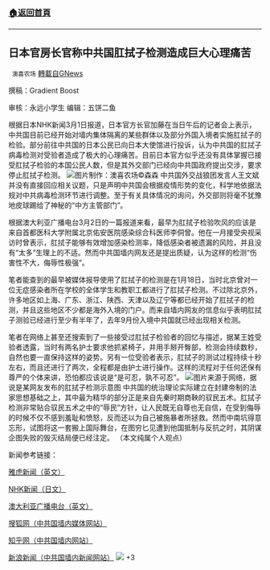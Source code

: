 ###  [:house:返回首頁](https://github.com/ourhimalayas/txt)
---

## 日本官房长官称中共国肛拭子检测造成巨大心理痛苦
` 澳喜农场` [轉載自GNews](https://gnews.org/zh-hans/944064/)

撰稿：Gradient Boost

审核：永远小学生 编辑：五饼二鱼

根据日本NHK新闻3月1日报道，日本官方长官加藤在当日午后的记者会上表示，中共国目前已经开始对墙内集体隔离的某些群体以及部分外国入境者实施肛拭子的检验。部分前往中共国的日本公民已向日本大使馆进行投诉，认为中共国的肛拭子病毒检测对受验者造成了极大的心理痛苦。目前日本官方似乎还没有具体掌握已接受肛拭子检验的本国公民人数，但是其外交部门已经向中共国政府提出交涉，要求停止肛拭子检测。
![]()![](https://gnews.org/wp-content/uploads/2021/03/16147568561.png)图片制作：澳喜农场©森森
中共国外交战狼团发言人王文斌并没有直接回应相关议题，只是声明中共国会根据疫情形势的变化，科学地依据法规对中共病毒检测环节进行调整。至于有关具体情况的询问，外交部则将毫不犹豫地皮球踢给了神秘的“中方主管部门”。

根据澳大利亚广播电台3月2日的一篇报道来看，最早为肛拭子检验吹风的应该是来自首都医科大学附属北京佑安医院感染综合科医师李侗曾。他在一月接受央视采访时曾表示，肛拭子能够有效增加感染检测率，降低感染者被遗漏的风险，并且没有“太多”生理上的不适。然而中共国墙内网友还是提出质疑，认为这样的检测“伤害性不大，侮辱性极强”。

笔者能查到的最早被媒体报导使用了肛拭子的检测是在1月18日，当时北京曾对一位无症感染者所在学校的全体学生和教职工都进行了肛拭子检测。不过除北京外，许多地区如上海、广东、浙江、陕西、天津以及辽宁等都已经开始了肛拭子的检测，并且这些地区不少都是海外入境的门户。而来自墙内网友的信息似乎表明肛拭子测验已经进行至少有半年了，去年9月份入境中共国就已经出现相关检测。

笔者在网络上甚至还搜索到了一些接受过肛拭子检验者的回忆与描述，据某王姓受验者透露，当时有两名护士要求他抓紧椅子，并用手掰开臀部，检测会持续数秒，自然也要一直保持这样的姿势。另有一位受验者表示，肛拭子的测试过程持续十秒左右，而且还进行了两次，全程都是由护士进行操作。这样的流程对于任何还保有尊严的个体来讲，恐怕都应该说是“是可忍，孰不可忍”。
![]()![](https://gnews.org/wp-content/uploads/2021/03/16147568631.png)图片来源于网络，据说是某网友发布的肛拭子检测示意图
中共国的统治理论实际建立在封建帝制的法家思想基础之上，其中最为精华的部分正是来自先秦时期商鞅的驭民五术。肛拭子检测非常贴合驭民五术之中的“辱民”方针，让人民既无自尊也无自信，在受到侮辱的时候不仅不感到羞耻和愤怒，反而还以为自己被施暴者所拯救。然而中南坑得意忘形，试图将这一套搬上国际舞台，在图穷匕见遭到他国抵制与反抗之时，其阴谋企图失败的毁灭结局便已经注定。
（本文纯属个人观点）

新闻参考链接：

[雅虎新闻（英文）](https://au.news.yahoo.com/chinas-anal-swabs-causing-great-psychological-pain-120956196.html)

[NHK新闻（日文）](https://www3.nhk.or.jp/news/html/20210301/k10012891991000.html?utm_int=nsearch_contents_search-items_014)

[澳大利亚广播电台（英文）](https://www.abc.net.au/news/2021-03-02/japan-asks-china-to-stop-performing-anal-swab-tests-for-covid/13205696)

[搜狐网（中共国墙内媒体网站）](https://www.sohu.com/a/448164907_162522)

[知乎网（中共国墙内网站）](https://zhuanlan.zhihu.com/p/348448642)

[新浪新闻（中共国墙内新闻网站）](https://news.sina.com.cn/w/2021-03-03/doc-ikftssaq0100941.shtml)
![]()![](https://gnews.org/wp-content/uploads/2021/03/澳喜图标2.jpg)
+3
